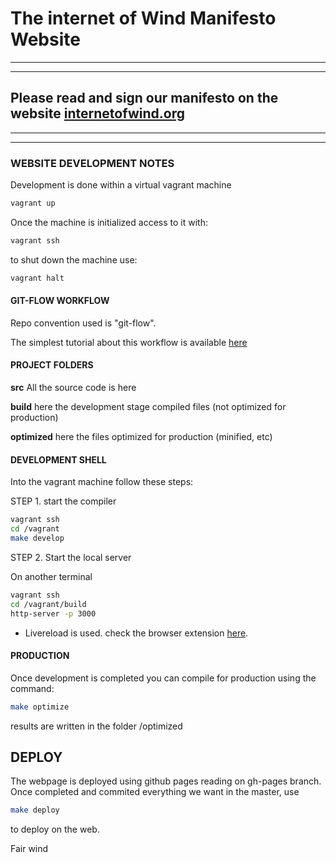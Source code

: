 # The internet of Wind Manifesto Website
---
---
## Please read and sign our manifesto on the website [internetofwind.org](http://internetofwind.org)

---
---

### WEBSITE DEVELOPMENT NOTES

Development is done within a virtual vagrant machine

```bash
vagrant up
```
Once the machine is initialized access to it with:

```bash
vagrant ssh
```
to shut down the machine use:

```bash
vagrant halt
```

#### GIT-FLOW WORKFLOW

Repo convention used is "git-flow".

The simplest tutorial about this workflow is available [here](http://danielkummer.github.io/git-flow-cheatsheet/)


#### PROJECT FOLDERS

**src** All the source code is here

**build** here the development stage compiled files (not optimized for production)

**optimized** here the files optimized for production (minified, etc)


#### DEVELOPMENT SHELL

Into the vagrant machine follow these steps:

STEP 1. start the compiler

```bash
vagrant ssh
cd /vagrant
make develop
```

STEP 2. Start the local server

On another terminal
```bash
vagrant ssh
cd /vagrant/build
http-server -p 3000
```

* Livereload is used. check the browser extension [here](http://livereload.com/extensions/).

#### PRODUCTION

Once development is completed you can compile for production using the command:

```bash
make optimize
```
results are written in the folder /optimized

DEPLOY
------

The webpage is deployed using github pages reading on gh-pages branch. Once completed and commited everything we want in the master, use

```bash
make deploy
```

to deploy on the web.


Fair wind

